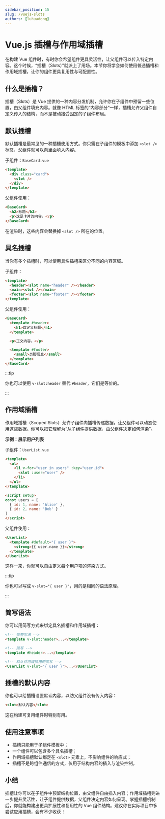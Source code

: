 ```yaml
---
sidebar_position: 15
slug: /vuejs-slots
authors: [luhuadong]
---
```


# Vue.js 插槽与作用域插槽

在构建 Vue 组件时，有时你会希望组件更具灵活性，让父组件可以传入特定内容。这个时候，“插槽（Slots）”就派上了用场。本节你将学会如何使用普通插槽和作用域插槽，让你的组件更具复用性与可配置性。



## 什么是插槽？

插槽（Slots）是 Vue 提供的一种内容分发机制，允许你在子组件中预留一些位置，由父组件填充内容。就像 HTML 标签的“内容部分”一样，插槽允许父组件自定义传入的结构，而不是被动接受固定的子组件布局。



## 默认插槽

默认插槽是最常见的一种插槽使用方式。你只需在子组件的模板中添加 `<slot />` 标签，父组件就可以向里面填入内容。

子组件：`BaseCard.vue`

```html showLineNumbers title="BaseCard.vue"
<template>
  <div class="card">
    <slot />
  </div>
</template>
```

父组件使用：

```html showLineNumbers title="App.vue"
<BaseCard>
  <h2>标题</h2>
  <p>这是卡片的内容。</p>
</BaseCard>
```

在渲染时，这些内容会替换掉 `<slot />` 所在的位置。



## 具名插槽

当你有多个插槽时，可以使用具名插槽来区分不同的内容区域。

子组件：

```html showLineNumbers title="BaseCard.vue"
<template>
  <header><slot name="header" /></header>
  <main><slot /></main>
  <footer><slot name="footer" /></footer>
</template>
```

父组件使用：

```html showLineNumbers title="App.vue"
<BaseCard>
  <template #header>
    <h1>自定义标题</h1>
  </template>

  <p>正文内容。</p>

  <template #footer>
    <small>页脚信息</small>
  </template>
</BaseCard>
```

:::tip

你也可以使用 `v-slot:header` 替代 `#header`，它们是等价的。

:::



## 作用域插槽

作用域插槽（Scoped Slots）允许子组件向插槽传递数据，让父组件可以动态使用这些数据。你可以把它理解为“从子组件提供数据，由父组件决定如何渲染”。

**示例：展示用户列表**

子组件：`UserList.vue`

```html showLineNumbers title="UserList.vue"
<template>
  <ul>
    <li v-for="user in users" :key="user.id">
      <slot :user="user" />
    </li>
  </ul>
</template>

<script setup>
const users = [
  { id: 1, name: 'Alice' },
  { id: 2, name: 'Bob' }
]
</script>
```

父组件使用：

```html showLineNumbers title="App.vue"
<UserList>
  <template #default="{ user }">
    <strong>{{ user.name }}</strong>
  </template>
</UserList>
```

这样一来，你就可以自由定义每个用户项的渲染方式。

:::tip

你也可以写成 `v-slot="{ user }"`，用的是相同的语法原理。

:::



## 简写语法

你可以用简写方式来绑定具名插槽和作用域插槽：

```html showLineNumbers
<!-- 完整写法 -->
<template v-slot:header>...</template>

<!-- 简写 -->
<template #header>...</template>

<!-- 默认作用域插槽的简写 -->
<UserList v-slot="{ user }">...</UserList>
```



## 插槽的默认内容

你也可以给插槽设置默认内容，以防父组件没有传入内容：

```html showLineNumbers
<slot>默认内容</slot>
```

这在构建可复用组件时特别有用。



## 使用注意事项

- 插槽只能用于子组件模板中；
- 一个组件可以包含多个具名插槽；
- 作用域插槽默认绑定在 `<slot>` 元素上，不影响组件的响应式；
- 插槽不是跨组件通信的方式，仅用于结构内容的插入与渲染控制。



## 小结

插槽让你可以在子组件中预留结构位置，由父组件自由插入内容；作用域插槽则进一步提升灵活性，让子组件提供数据，父组件决定内容如何呈现。掌握插槽机制后，你就能构建出更具扩展性和复用性的 Vue 组件结构。建议你在实际项目中多尝试应用插槽，会有不少收获！
